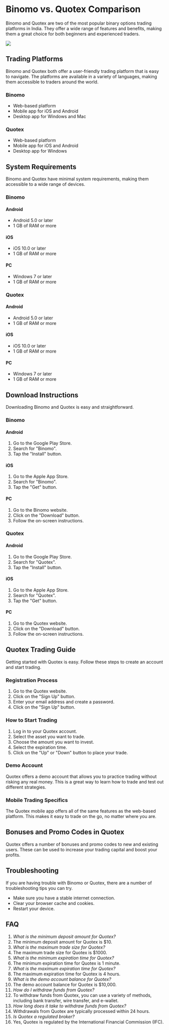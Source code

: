 # Binomo vs. Quotex Comparison

Binomo and Quotex are two of the most popular binary options trading
platforms in India. They offer a wide range of features and benefits,
making them a great choice for both beginners and experienced traders.

[![](https://static.quotex.io/files/8_en/300_250.jpg)](https://traff.sbs/brokerqxsignupf)

## Trading Platforms

Binomo and Quotex both offer a user-friendly trading platform that is
easy to navigate. The platforms are available in a variety of languages,
making them accessible to traders around the world.

### Binomo

-   Web-based platform
-   Mobile app for iOS and Android
-   Desktop app for Windows and Mac

### Quotex

-   Web-based platform
-   Mobile app for iOS and Android
-   Desktop app for Windows

## System Requirements

Binomo and Quotex have minimal system requirements, making them
accessible to a wide range of devices.

### Binomo

#### Android

-   Android 5.0 or later
-   1 GB of RAM or more

#### iOS

-   iOS 10.0 or later
-   1 GB of RAM or more

#### PC

-   Windows 7 or later
-   1 GB of RAM or more

### Quotex

#### Android

-   Android 5.0 or later
-   1 GB of RAM or more

#### iOS

-   iOS 10.0 or later
-   1 GB of RAM or more

#### PC

-   Windows 7 or later
-   1 GB of RAM or more

## Download Instructions

Downloading Binomo and Quotex is easy and straightforward.

### Binomo

#### Android

1.  Go to the Google Play Store.
2.  Search for "Binomo".
3.  Tap the "Install" button.

#### iOS

1.  Go to the Apple App Store.
2.  Search for "Binomo".
3.  Tap the "Get" button.

#### PC

1.  Go to the Binomo website.
2.  Click on the "Download" button.
3.  Follow the on-screen instructions.

### Quotex

#### Android

1.  Go to the Google Play Store.
2.  Search for "Quotex".
3.  Tap the "Install" button.

#### iOS

1.  Go to the Apple App Store.
2.  Search for "Quotex".
3.  Tap the "Get" button.

#### PC

1.  Go to the Quotex website.
2.  Click on the "Download" button.
3.  Follow the on-screen instructions.

## Quotex Trading Guide

Getting started with Quotex is easy. Follow these steps to create an
account and start trading.

### Registration Process

1.  Go to the Quotex website.
2.  Click on the "Sign Up" button.
3.  Enter your email address and create a password.
4.  Click on the "Sign Up" button.

### How to Start Trading

1.  Log in to your Quotex account.
2.  Select the asset you want to trade.
3.  Choose the amount you want to invest.
4.  Select the expiration time.
5.  Click on the "Up" or "Down" button to place your trade.

### Demo Account

Quotex offers a demo account that allows you to practice trading without
risking any real money. This is a great way to learn how to trade and
test out different strategies.

### Mobile Trading Specifics

The Quotex mobile app offers all of the same features as the web-based
platform. This makes it easy to trade on the go, no matter where you
are.

## Bonuses and Promo Codes in Quotex

Quotex offers a number of bonuses and promo codes to new and existing
users. These can be used to increase your trading capital and boost your
profits.

## Troubleshooting

If you are having trouble with Binomo or Quotex, there are a number of
troubleshooting tips you can try.

-   Make sure you have a stable internet connection.
-   Clear your browser cache and cookies.
-   Restart your device.

## FAQ

1.  *What is the minimum deposit amount for Quotex?*
2.  The minimum deposit amount for Quotex is \$10.
3.  *What is the maximum trade size for Quotex?*
4.  The maximum trade size for Quotex is \$1000.
5.  *What is the minimum expiration time for Quotex?*
6.  The minimum expiration time for Quotex is 1 minute.
7.  *What is the maximum expiration time for Quotex?*
8.  The maximum expiration time for Quotex is 4 hours.
9.  *What is the demo account balance for Quotex?*
10. The demo account balance for Quotex is \$10,000.
11. *How do I withdraw funds from Quotex?*
12. To withdraw funds from Quotex, you can use a variety of methods,
    including bank transfer, wire transfer, and e-wallet.
13. *How long does it take to withdraw funds from Quotex?*
14. Withdrawals from Quotex are typically processed within 24 hours.
15. *Is Quotex a regulated broker?*
16. Yes, Quotex is regulated by the International Financial Commission
    (IFC).

